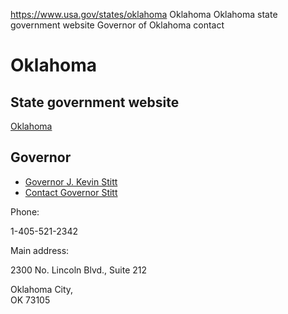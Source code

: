 

https://www.usa.gov/states/oklahoma
Oklahoma
Oklahoma state government website
Governor of Oklahoma contact

Oklahoma
========

State government website
------------------------

[Oklahoma](https://oklahoma.gov/)

Governor
--------

* [Governor J. Kevin Stitt](https://oklahoma.gov/governor.html)
* [Contact Governor Stitt](https://oklahoma.gov/governor/contact.html)

Phone:

1-405-521-2342

Main address:

2300 No. Lincoln Blvd., Suite 212

Oklahoma City,  
OK 73105
